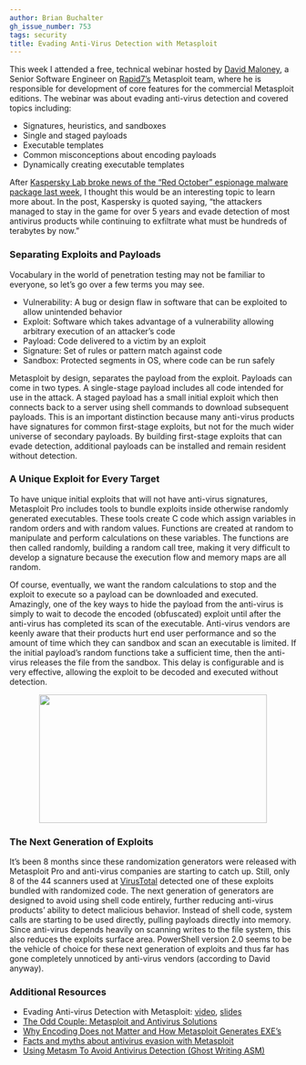 ```yaml
---
author: Brian Buchalter
gh_issue_number: 753
tags: security
title: Evading Anti-Virus Detection with Metasploit
---
```


This week I attended a free, technical webinar hosted by [David Maloney](https://twitter.com/TheLightCosine), a Senior Software Engineer on [Rapid7’s](https://www.rapid7.com/company/) Metasploit team, where he is responsible for development of core features for the commercial Metasploit editions. The webinar was about evading anti-virus detection and covered topics including:

- Signatures, heuristics, and sandboxes
- Single and staged payloads
- Executable templates
- Common misconceptions about encoding payloads
- Dynamically creating executable templates

After [Kaspersky Lab broke news of the “Red October” espionage malware package last week](https://threatpost.com/en_us/blogs/rocra-espionage-malware-campaign-uncovered-after-five-years-activity-011413), I thought this would be an interesting topic to learn more about. In the post, Kaspersky is quoted saying, “the attackers managed to stay in the game for over 5 years and evade detection of most antivirus products while continuing to exfiltrate what must be hundreds of terabytes by now.”

### Separating Exploits and Payloads

Vocabulary in the world of penetration testing may not be familiar to everyone, so let’s go over a few terms you may see.

- Vulnerability: A bug or design flaw in software that can be exploited to allow unintended behavior
- Exploit: Software which takes advantage of a vulnerability allowing arbitrary execution of an attacker’s code
- Payload: Code delivered to a victim by an exploit
- Signature: Set of rules or pattern match against code
- Sandbox: Protected segments in OS, where code can be run safely

Metasploit by design, separates the payload from the exploit. Payloads can come in two types. A single-stage payload includes all code intended for use in the attack. A staged payload has a small initial exploit which then connects back to a server using shell commands to download subsequent payloads. This is an important distinction because many anti-virus products have signatures for common first-stage exploits, but not for the much wider universe of secondary payloads. By building first-stage exploits that can evade detection, additional payloads can be installed and remain resident without detection.

### A Unique Exploit for Every Target

To have unique initial exploits that will not have anti-virus signatures, Metasploit Pro includes tools to bundle exploits inside otherwise randomly generated executables. These tools create C code which assign variables in random orders and with random values. Functions are created at random to manipulate and perform calculations on these variables. The functions are then called randomly, building a random call tree, making it very difficult to develop a signature because the execution flow and memory maps are all random.

Of course, eventually, we want the random calculations to stop and the exploit to execute so a payload can be downloaded and executed. Amazingly, one of the key ways to hide the payload from the anti-virus is simply to wait to decode the encoded (obfuscated) exploit until after the anti-virus has completed its scan of the executable. Anti-virus vendors are keenly aware that their products hurt end user performance and so the amount of time which they can sandbox and scan an executable is limited. If the initial payload’s random functions take a sufficient time, then the anti-virus releases the file from the sandbox. This delay is configurable and is very effective, allowing the exploit to be decoded and executed without detection.

<div class="separator" style="clear: both; text-align: center;">
<a href="/blog/2013/01/28/evading-anti-virus-metasploit/image-0-big.png" imageanchor="1" style="margin-left:1em; margin-right:1em"><img border="0" height="225" src="/blog/2013/01/28/evading-anti-virus-metasploit/image-0.png" width="400"/></a></div>

### The Next Generation of Exploits

It’s been 8 months since these randomization generators were released with Metasploit Pro and anti-virus companies are starting to catch up. Still, only 8 of the 44 scanners used at [VirusTotal](https://www.virustotal.com/about/) detected one of these exploits bundled with randomized code. The next generation of generators are designed to avoid using shell code entirely, further reducing anti-virus products’ ability to detect malicious behavior. Instead of shell code, system calls are starting to be used directly, pulling payloads directly into memory. Since anti-virus depends heavily on scanning writes to the file system, this also reduces the exploits surface area. PowerShell version 2.0 seems to be the vehicle of choice for these next generation of exploits and thus far has gone completely unnoticed by anti-virus vendors (according to David anyway).

### Additional Resources

- Evading Anti-virus Detection with Metasploit: [video](https://information.rapid7.com/evading-anti-virus-detection-with-metasploit-video-page.html), [slides](https://information.rapid7.com/rs/rapid7/images/Evading%20Antivirus%20Metasploit%20Webcast.pdf)
- [The Odd Couple: Metasploit and Antivirus Solutions](https://community.rapid7.com/community/metasploit/blog/2012/12/14/the-odd-couple-metasploit-and-antivirus-solutions)
- [Why Encoding Does not Matter and How Metasploit Generates EXE’s](https://www.scriptjunkie.us/2011/04/why-encoding-does-not-matter-and-how-metasploit-generates-exes/)
- [Facts and myths about antivirus evasion with Metasploit](https://schierlm.users.sourceforge.net/avevasion.html)
- [Using Metasm To Avoid Antivirus Detection (Ghost Writing ASM)](https://www.pentestgeek.com/penetration-testing/using-metasm-to-avoid-antivirus-detection-ghost-writing-asm)
